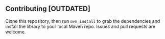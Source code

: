 ## Contributing [OUTDATED]

Clone this repository, then run `mvn install` to grab the dependencies and install the library to your local Maven repo. Issues and pull requests are welcome.
